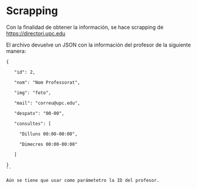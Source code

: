 # Scrapping
Con la finalidad de obtener la información, se hace scrapping de <https://directori.upc.edu>  

El archivo devuelve un JSON con la información del profesor de la siguiente manera:

```
{

   "id": 2,
  
   "nom": "Nom Professorat",
  
   "img": "foto",
  
   "mail": "correu@upc.edu",
  
   "despatx": "00-00",
  
   "consultes": [
   
     "Dilluns 00:00-00:00",
    
     "Dimecres 00:00-00:00"
    
   ]
  
}
``

Aún se tiene que usar como parámetetro la ID del profesor.
